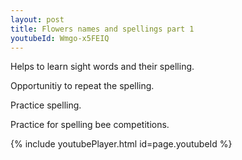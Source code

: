 ```yaml
---
layout: post
title: Flowers names and spellings part 1
youtubeId: Wmgo-x5FEIQ
---
```

 
 
Helps to learn sight words and their spelling.

Opportunitiy to repeat the spelling. 

Practice spelling. 
 
Practice for spelling bee competitions. 
 
{% include youtubePlayer.html id=page.youtubeId %}
 
 
